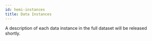 ```yaml
---
id: hemi-instances
title: Data Instances
---
```


A description of each data instance in the full dataset will be released shortly.